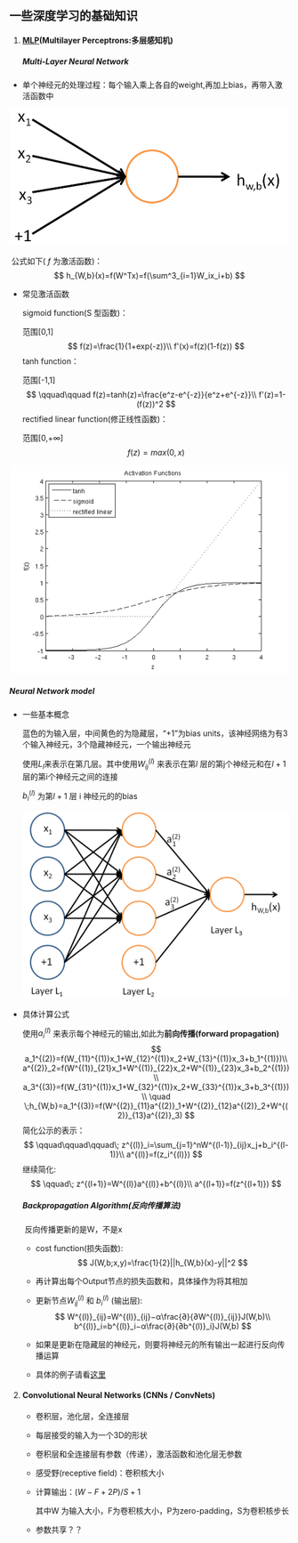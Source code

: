 ## 一些深度学习的基础知识

1. #### [MLP](http://ufldl.stanford.edu/tutorial/supervised/MultiLayerNeuralNetworks/)(Multilayer Perceptrons:多层感知机)

   ##### Multi-Layer Neural Network

* 单个神经元的处理过程：每个输入乘上各自的weight,再加上bias，再带入激活函数中

<img src="../assets/single_neuron.png" width="500">

​		公式如下( $f$ 为激活函数)：
$$
h_{W,b}(x)=f(W^Tx)=f(\sum^3_{i=1}W_ix_i+b)
$$

* 常见激活函数

  sigmoid function(S 型函数)：

  范围[0,1]
  $$
  f(z)=\frac{1}{1+exp(-z)}\\
  f'(x)=f(z)(1-f(z))
  $$
  tanh function：

  范围[-1,1]
  $$
  \qquad\qquad f(z)=tanh(z)=\frac{e^z-e^{-z}}{e^z+e^{-z}}\\
  f'(z)=1-(f(z))^2
  $$
  rectified linear function(修正线性函数)：

  范围[0,$+\infty$]
  $$
  f(z)=max(0,x)
  $$

<img src="../assets/activation_functions.png" width=500>

##### Neural Network model

   * 一些基本概念

     蓝色的为输入层，中间黄色的为隐藏层，“+1”为bias units，该神经网络为有3个输入神经元，3个隐藏神经元，一个输出神经元

     使用$L_l$来表示在第几层。其中使用$W^{(l)}_{ij}$ 来表示在第$l$ 层的第j个神经元和在$l+1$层的第i个神经元之间的连接

     $b^{(l)}_i$ 为第$l+1$ 层 i 神经元的的bias

     <img src="../assets/Network331.png" width=500>

* 具体计算公式

  使用$a_i^{(l)}$ 来表示每个神经元的输出,如此为**前向传播(forward propagation)**
  $$
  a_1^{(2)}=f(W_{11}^{(1)}x_1+W_{12}^{(1)}x_2+W_{13}^{(1)}x_3+b_1^{(1)})\\
  a^{(2)}_2=f(W^{(1)}_{21}x_1+W^{(1)}_{22}x_2+W^{(1)}_{23}x_3+b_2^{(1)})\\
  a_3^{(3)}=f(W_{31}^{(1)}x_1+W_{32}^{(1)}x_2+W_{33}^{(1)}x_3+b_3^{(1)})\\
  \quad \;h_{W,b}=a_1^{(3)}=f(W^{(2)}_{11}a^{(2)}_1+W^{(2)}_{12}a^{(2)}_2+W^{(2)}_{13}a^{(2)}_3)
  $$
  简化公示的表示：
  $$
  \qquad\qquad\qquad\; z^{(l)}_i=\sum_{j=1}^nW^{(l-1)}_{ij}x_j+b_i^{(l-1)}\\
  a^{(l)}=f(z_i^{(l)})
  $$
  继续简化:
  $$
  \qquad\; z^{(l+1)}=W^{(l)}a^{(l)}+b^{(l)}\\
  a^{(l+1)}=f(z^{(l+1)})
  $$

  ##### Backpropagation Algorithm(反向传播算法)

  ​	反向传播更新的是W，不是x

  * cost function(损失函数):
    $$
    J(W,b;x,y)=\frac{1}{2}||h_{W,b}(x)-y||^2
    $$

  * 再计算出每个Output节点的损失函数和，具体操作为将其相加

  * 更新节点$W_{ij}^{(l)}$ 和 $b_i^{(l)}$ (输出层):
    $$
    W^{(l)}_{ij}=W^{(l)}_{ij}−α\frac{∂}{∂W^{(l)}_{ij}}J(W,b)\\
    b^{(l)}_i=b^{(l)}_i−α\frac{∂}{∂b^{(l)}_i}J(W,b)
    $$

  

  * 如果是更新在隐藏层的神经元，则要将神经元的所有输出一起进行反向传播运算
  * 具体的例子请看[这里](<https://www.cnblogs.com/charlotte77/p/5629865.html>)

2. #### Convolutional Neural Networks (CNNs / ConvNets)

   * 卷积层，池化层，全连接层
   * 每层接受的输入为一个3D的形状
   * 卷积层和全连接层有参数（传递），激活函数和池化层无参数

   * 感受野(receptive field)：卷积核大小

   * 计算输出：$(W - F + 2P)/S +1$

     其中W 为输入大小，F为卷积核大小，P为zero-padding，S为卷积核步长

   * 参数共享？？